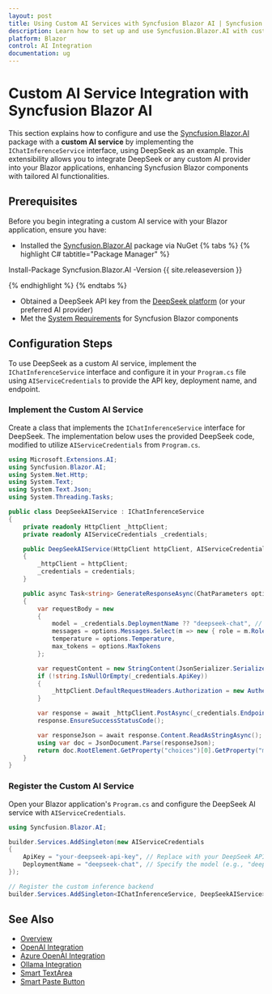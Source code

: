 ```yaml
---
layout: post
title: Using Custom AI Services with Syncfusion Blazor AI | Syncfusion
description: Learn how to set up and use Syncfusion.Blazor.AI with custom AI providers, including configuration, integration steps, and practical examples.
platform: Blazor
control: AI Integration
documentation: ug
---
```


# Custom AI Service Integration with Syncfusion Blazor AI

This section explains how to configure and use the [Syncfusion.Blazor.AI](https://www.nuget.org/packages/Syncfusion.Blazor.AI) package with a **custom AI service** by implementing the `IChatInferenceService` interface, using DeepSeek as an example. This extensibility allows you to integrate DeepSeek or any custom AI provider into your Blazor applications, enhancing Syncfusion Blazor components with tailored AI functionalities.

## Prerequisites

Before you begin integrating a custom AI service with your Blazor application, ensure you have:

* Installed the [Syncfusion.Blazor.AI](https://www.nuget.org/packages/Syncfusion.Blazor.AI) package via NuGet
{% tabs %}
{% highlight C# tabtitle="Package Manager" %}

Install-Package Syncfusion.Blazor.AI -Version {{ site.releaseversion }}

{% endhighlight %}
{% endtabs %}
* Obtained a DeepSeek API key from the [DeepSeek platform](https://platform.deepseek.com) (or your preferred AI provider)
* Met the [System Requirements](https://blazor.syncfusion.com/documentation/system-requirements) for Syncfusion Blazor components

## Configuration Steps
To use DeepSeek as a custom AI service, implement the `IChatInferenceService` interface and configure it in your `Program.cs` file using `AIServiceCredentials` to provide the API key, deployment name, and endpoint.

### Implement the Custom AI Service
   Create a class that implements the `IChatInferenceService` interface for DeepSeek. The implementation below uses the provided DeepSeek code, modified to utilize `AIServiceCredentials` from `Program.cs`.

```csharp
using Microsoft.Extensions.AI;
using Syncfusion.Blazor.AI;
using System.Net.Http;
using System.Text;
using System.Text.Json;
using System.Threading.Tasks;

public class DeepSeekAIService : IChatInferenceService
{
    private readonly HttpClient _httpClient;
    private readonly AIServiceCredentials _credentials;

    public DeepSeekAIService(HttpClient httpClient, AIServiceCredentials credentials)
    {
        _httpClient = httpClient;
        _credentials = credentials;
    }

    public async Task<string> GenerateResponseAsync(ChatParameters options)
    {
        var requestBody = new
        {
            model = _credentials.DeploymentName ?? "deepseek-chat", // Use deployment name from credentials
            messages = options.Messages.Select(m => new { role = m.Role.ToString().ToLower(), content = m.Content }).ToArray(),
            temperature = options.Temperature,
            max_tokens = options.MaxTokens
        };

        var requestContent = new StringContent(JsonSerializer.Serialize(requestBody), Encoding.UTF8, "application/json");
        if (!string.IsNullOrEmpty(_credentials.ApiKey))
        {
            _httpClient.DefaultRequestHeaders.Authorization = new AuthenticationHeaderValue("Bearer", _credentials.ApiKey);
        }

        var response = await _httpClient.PostAsync(_credentials.Endpoint?.ToString() ?? "https://api.deepseek.com/v1/chat/completions", requestContent);
        response.EnsureSuccessStatusCode();

        var responseJson = await response.Content.ReadAsStringAsync();
        using var doc = JsonDocument.Parse(responseJson);
        return doc.RootElement.GetProperty("choices")[0].GetProperty("message").GetProperty("content").GetString();
    }
}
```

### Register the Custom AI Service

   Open your Blazor application's `Program.cs` and configure the DeepSeek AI service with `AIServiceCredentials`.

```csharp
using Syncfusion.Blazor.AI;

builder.Services.AddSingleton(new AIServiceCredentials
{
    ApiKey = "your-deepseek-api-key", // Replace with your DeepSeek API key
    DeploymentName = "deepseek-chat", // Specify the model (e.g., "deepseek-chat", "deepseek-coder")
});

// Register the custom inference backend
builder.Services.AddSingleton<IChatInferenceService, DeepSeekAIService>();
```

## See Also

- [Overview](https://blazor.syncfusion.com/documentation/ai/overview)
- [OpenAI Integration](https://blazor.syncfusion.com/documentation/ai/openai)
- [Azure OpenAI Integration](https://blazor.syncfusion.com/documentation/ai/azure-openai)
- [Ollama Integration](https://blazor.syncfusion.com/documentation/ai/ollama)
- [Smart TextArea](https://blazor.syncfusion.com/documentation/smart-textarea/getting-started)
- [Smart Paste Button](https://blazor.syncfusion.com/documentation/smart-paste/getting-started)


